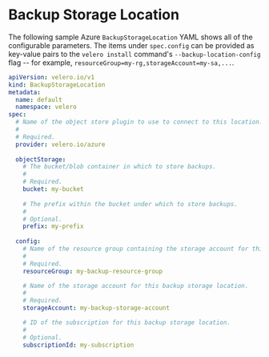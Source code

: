 # Backup Storage Location

The following sample Azure `BackupStorageLocation` YAML shows all of the configurable parameters. The items under `spec.config` can be provided as key-value pairs to the `velero install` command's `--backup-location-config` flag -- for example, `resourceGroup=my-rg,storageAccount=my-sa,...`.

```yaml
apiVersion: velero.io/v1
kind: BackupStorageLocation
metadata:
  name: default
  namespace: velero
spec:
  # Name of the object store plugin to use to connect to this location.
  #
  # Required.
  provider: velero.io/azure
  
  objectStorage:
    # The bucket/blob container in which to store backups.
    #
    # Required.
    bucket: my-bucket
    
    # The prefix within the bucket under which to store backups.
    #
    # Optional.
    prefix: my-prefix
  
  config:
    # Name of the resource group containing the storage account for this backup storage location.
    #
    # Required.
    resourceGroup: my-backup-resource-group

    # Name of the storage account for this backup storage location.
    #
    # Required.
    storageAccount: my-backup-storage-account

    # ID of the subscription for this backup storage location.
    #
    # Optional.
    subscriptionId: my-subscription
```
